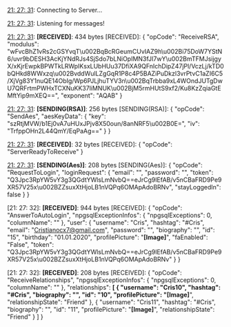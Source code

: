 [21: 27: 31]:
Connecting to Server...

[21: 27: 31]:
Connected!

[21: 27: 31]:
Listening for messages!

[21: 27: 31]:
**[RECEIVED]**: 434 bytes
[RECEIVED]: {
  "opCode": "ReceiveRSA",
  "modulus": "wFvcBhZ1vRs2cGSYvqT\u002BqBcRGeumCUvIAZ9h\u002Bi75DoW7YStN6/uvr9bDESH3AcKjYNdRJs4SjSdo7bLNiOpIMN3fJI7wY\u002BmTFMJsijgyX/xKjrEwpkBPWTkLRWpIKsxLUbHUu37DfiXA9QFnIchDipZ47jPl/VczLj/kTD0bQHkd8WWxzq\u002BvddWulLZgGqR1P8c4P5BAZiPuDkzl3vrPtvC1aZI6C5/XjVg83Y1nuQE14ObIg/Wp6PJLjhuTYV3n\u002BqTrbba9xL4WOndJUTgDwU7QRFrtmPWHxTCXNuKK37liMNUK\u002BjM5rmHUtS9xf2/Ku8KzZqiaGtEMftYip9mXEQ==",
  "exponent": "AQAB"
}

[21: 27: 31]:
**[SENDING(RSA)]**: 256 bytes
[SENDING(RSA)]: {
  "opCode": "SendAes",
  "aesKeyData": {
    "key": "szRtjMVW/b1Ej0vA7uHUxJPjv8X50oun/8anNRF5\u002B0E=",
    "iv": "TrfppOHn2L44QmY/EqPaAg=="
  }
}

[21: 27: 31]:
**[RECEIVED]**: 32 bytes
[RECEIVED]: {
  "opCode": "ServerReadyToReceive"
}

[21: 27: 31]:
**[SENDING(Aes)]**: 208 bytes
[SENDING(Aes)]: {
  "opCode": "RequestToLogin",
  "loginRequest": {
    "email": "",
    "password": "",
    "token": "Q3Jpc3RpYW5vY3g3QGdtYWlsLmNvbQ==eJrCg9lEfAB/v5nCBaFRD9Pe9XR57V25x\u002BZZsuxXtHjoLB1nVQPq6OMApAdoBRNv",
    "stayLoggedIn": false
  }
}

[21: 27: 32]:
**[RECEIVED]**: 944 bytes
[RECEIVED]: {
  "opCode": "AnswerToAutoLogin",
  "npgsqlExceptionInfos": {
    "npgsqlExceptions": 0,
    "columnName": ""
  },
  "user": {
    "username": "Cris",
    "hashtag": "#Cris",
    "email": "Cristianocx7@gmail.com",
    "password": "",
    "biography": "",
    "id": "15",
    "birthday": "01.01.2020",
    "profilePicture": "**[Image]**",
    "faEnabled": "False",
    "token": "Q3Jpc3RpYW5vY3g3QGdtYWlsLmNvbQ==eJrCg9lEfAB/v5nCBaFRD9Pe9XR57V25x\u002BZZsuxXtHjoLB1nVQPq6OMApAdoBRNv"
  }
}

[21: 27: 32]:
**[RECEIVED]**: 208 bytes
[RECEIVED]: {
  "opCode": "ReceiveRelationships",
  "npgsqlExceptionInfos": {
    "npgsqlExceptions": 0,
    "columnName": ""
  },
  "relationships": **[
    {
      "username": "Cris10",
      "hashtag": "#Cris",
      "biography": "",
      "id": "10",
      "profilePicture": "[Image]**",
      "relationshipState": "Friend"
    },
    {
      "username": "Cris11",
      "hashtag": "#Cris",
      "biography": "",
      "id": "11",
      "profilePicture": "**[Image]**",
      "relationshipState": "Friend"
    }
  ]
}

